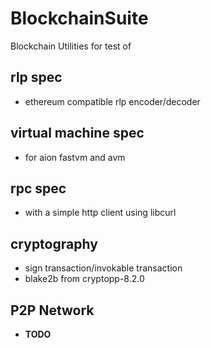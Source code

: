 # BlockchainSuite

Blockchain Utilities for test of

## rlp spec

- ethereum compatible rlp encoder/decoder

## virtual machine spec

- for aion fastvm and avm

## rpc spec

- with a simple http client using libcurl

## cryptography

- sign transaction/invokable transaction
- blake2b from cryptopp-8.2.0

## P2P Network

- **TODO**
